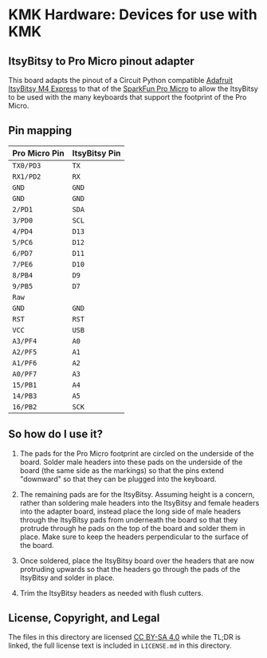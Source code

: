 # KMK Hardware: Devices for use with KMK

## ItsyBitsy to Pro Micro pinout adapter

This board adapts the pinout of a Circuit Python compatible [Adafruit ItsyBitsy M4 Express](https://www.adafruit.com/product/3800) to that of the [SparkFun Pro Micro](https://www.sparkfun.com/products/12640) to allow the ItsyBitsy to be used with the many keyboards that support the footprint of the Pro Micro.

## Pin mapping
| Pro Micro Pin   | ItsyBitsy Pin   |
|-----------------|-----------------|
| `TX0/PD3`       | `TX`            |
| `RX1/PD2`       | `RX`            |
| `GND`           | `GND`           |
| `GND`           | `GND`           |
| `2/PD1`         | `SDA`           |
| `3/PD0`         | `SCL`           |
| `4/PD4`         | `D13`           |
| `5/PC6`         | `D12`           |
| `6/PD7`         | `D11`           |
| `7/PE6`         | `D10`           |
| `8/PB4`         | `D9`            |
| `9/PB5`         | `D7`            |
| `Raw`           |                 |
| `GND`           | `GND`           |
| `RST`           | `RST`           |
| `VCC`           | `USB`           |
| `A3/PF4`        | `A0`            |
| `A2/PF5`        | `A1`            |
| `A1/PF6`        | `A2`            |
| `A0/PF7`        | `A3`            |
| `15/PB1`        | `A4`            |
| `14/PB3`        | `A5`            |
| `16/PB2`        | `SCK`           |


## So how do I use it?
1. The pads for the Pro Micro footprint are circled on the underside of the board. Solder male headers into these pads on the underside of the board (the same side as the markings) so that the pins extend "downward" so that they can be plugged into the keyboard.

2. The remaining pads are for the ItsyBitsy. Assuming height is a concern, rather than soldering male headers into the ItsyBitsy and female headers into the adapter board, instead place the long side of male headers through the ItsyBitsy pads from underneath the board so that they protrude through he pads on the top of the board and solder them in place. Make sure to keep the headers perpendicular to the surface of the board.

3. Once soldered, place the ItsyBitsy board over the headers that are now protruding upwards so that the headers go through the pads of the ItsyBitsy and solder in place.

4. Trim the ItsyBitsy headers as needed with flush cutters.

## License, Copyright, and Legal

The files in this directory are licensed 
[CC BY-SA 4.0](https://tldrlegal.com/license/creative-commons-attribution-sharealike-4.0-international-(cc-by-sa-4.0))
while the TL;DR is linked, the full license text is included in `LICENSE.md` in this directory.
